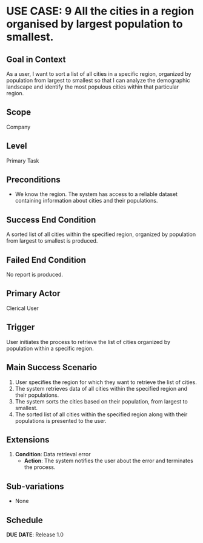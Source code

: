 # USE CASE: 9 All the cities in a region organised by largest population to smallest.

## Goal in Context

As a user, I want to sort a list of all cities in a specific region, organized by population from largest to smallest so that I can analyze the demographic landscape and identify the most populous cities within that particular region.

## Scope

Company

## Level

Primary Task

## Preconditions

- We know the region. The system has access to a reliable dataset containing information about cities and their populations.

## Success End Condition

A sorted list of all cities within the specified region, organized by population from largest to smallest is produced.

## Failed End Condition

No report is produced.

## Primary Actor

Clerical User

## Trigger

User initiates the process to retrieve the list of cities organized by population within a specific region.

## Main Success Scenario

1. User specifies the region for which they want to retrieve the list of cities.
2. The system retrieves data of all cities within the specified region and their populations.
3. The system sorts the cities based on their population, from largest to smallest.
4. The sorted list of all cities within the specified region along with their populations is presented to the user.

## Extensions

1. **Condition**: Data retrieval error
   - **Action**: The system notifies the user about the error and terminates the process.

## Sub-variations

- None

## Schedule

**DUE DATE**: Release 1.0

